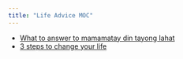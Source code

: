 ```yaml
---
title: "Life Advice MOC"
---
```


- [What to answer to mamamatay din tayong lahat](notes/perdev/life-advice/mamamatay.md)
- [3 steps to change your life](notes/perdev/life-advice/change-life.md)
